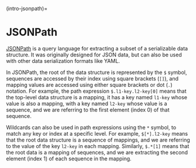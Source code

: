 (intro-jsonpath)=
# JSONPath

[JSONPath](https://datatracker.ietf.org/doc/html/rfc9535)
is a query language for extracting a subset of a serializable data structure.
It was originally designed for JSON data,
but can also be used with other data serialization formats like YAML.

In JSONPath, the root of the data structure
is represented by the `$` symbol,
sequences are accessed by their index using square brackets (`[]`),
and mapping values are accessed using either square brackets or dot (`.`) notation.
For example, the path expression `$.l1-key.l2-key[0]`
means that the top-level data structure is a mapping,
it has a key named `l1-key` whose value is also a mapping,
with a key named `l2-key` whose value is a sequence,
and we are referring to the first element (index 0) of that sequence.

Wildcards can also be used in path expressions using the `*` symbol,
to match any key or index at a specific level.
For example, `$[*].l2-key` means that the root data structure is a sequence
of mappings, and we are referring to the value of the key `l2-key` in each mapping.
Similarly, `$.*[1]` means that the root data is a mapping of sequences,
and we are extracting the second element (index 1) of each sequence in the mapping.
